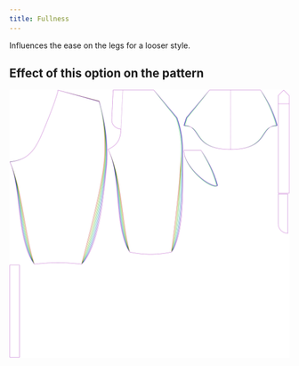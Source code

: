 ```yaml
---
title: Fullness
---
```


Influences the ease on the legs for a looser style.

## Effect of this option on the pattern

![This image shows the effect of this option by superimposing several variants that have a different value for this option](cornelius_fullness_sample.svg "Effect of this option on the pattern")
